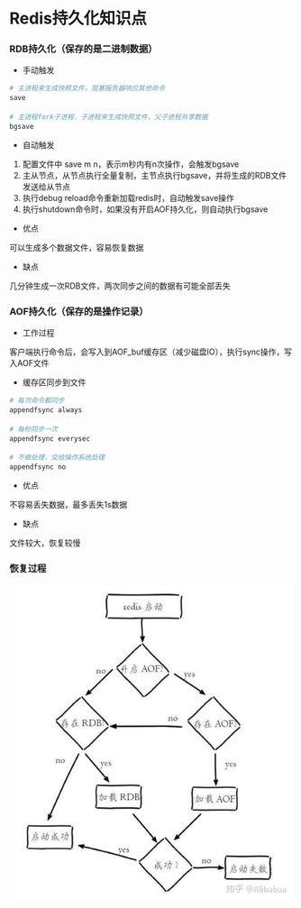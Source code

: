 # Redis持久化知识点


### RDB持久化（保存的是二进制数据）

* 手动触发

```sh
# 主进程来生成快照文件，阻塞服务器响应其他命令
save

# 主进程fork子进程，子进程来生成快照文件，父子进程共享数据
bgsave
```

* 自动触发

1. 配置文件中 save m n，表示m秒内有n次操作，会触发bgsave
2. 主从节点，从节点执行全量复制，主节点执行bgsave，并将生成的RDB文件发送给从节点
3. 执行debug reload命令重新加载redis时，自动触发save操作
4. 执行shutdown命令时，如果没有开启AOF持久化，则自动执行bgsave

* 优点

可以生成多个数据文件，容易恢复数据

* 缺点

几分钟生成一次RDB文件，两次同步之间的数据有可能全部丢失


### AOF持久化（保存的是操作记录）

* 工作过程

客户端执行命令后，会写入到AOF_buf缓存区（减少磁盘IO），执行sync操作，写入AOF文件

* 缓存区同步到文件

```sh
# 每次命令都同步
appendfsync always

# 每秒同步一次
appendfsync everysec

# 不做处理，交给操作系统处理
appendfsync no
```

* 优点

不容易丢失数据，最多丢失1s数据

* 缺点

文件较大，恢复较慢


### 恢复过程

![恢复过程](恢复过程.jpg)
